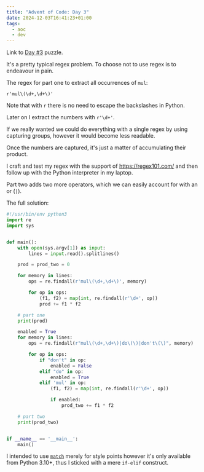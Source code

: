 ```yaml
---
title: "Advent of Code: Day 3"
date: 2024-12-03T16:41:23+01:00
tags:
  - aoc
  - dev
---
```


Link to [Day #3](https://adventofcode.com/2024/day/3) puzzle.


It's a pretty typical regex problem.
To choose not to use regex is to endeavour in pain.

The regex for part one to extract all occurrences of `mul`:

```python3
r'mul\(\d+,\d+\)'
```

Note that with `r` there is no need to escape the backslashes in Python.

Later on I extract the numbers with `r'\d+'`.

If we really wanted we could do everything with a single regex by using
capturing groups, however it would become less readable.

Once the numbers are captured, it's just a matter of accumulating their product.

I craft and test my regex with the support of https://regex101.com/ and then
follow up with the Python interpreter in my laptop.

Part two adds two more operators, which we can easily account for with an or
(`|`).

The full solution:

```python
#!/usr/bin/env python3
import re
import sys


def main():
    with open(sys.argv[1]) as input:
        lines = input.read().splitlines()

    prod = prod_two = 0

    for memory in lines:
        ops = re.findall(r'mul\(\d+,\d+\)', memory)

        for op in ops:
            (f1, f2) = map(int, re.findall(r'\d+', op))
            prod += f1 * f2

    # part one
    print(prod)

    enabled = True
    for memory in lines:
        ops = re.findall(r"mul\(\d+,\d+\)|do\(\)|don't\(\)", memory)

        for op in ops:
            if "don't" in op:
                enabled = False
            elif "do" in op:
                enabled = True
            elif 'mul' in op:
                (f1, f2) = map(int, re.findall(r'\d+', op))

                if enabled:
                    prod_two += f1 * f2

    # part two
    print(prod_two)


if __name__ == '__main__':
    main()
```

I intended to use [`match`](https://docs.python.org/3/whatsnew/3.10.html) merely
for style points however it's only available from Python 3.10+, thus I sticked
  with a mere `if-elif` construct.
